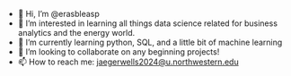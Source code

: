 - 👋 Hi, I’m @erasbleasp
- 👀 I’m interested in learning all things data science related for business analytics and the energy world.
- 🌱 I’m currently learning python, SQL, and a little bit of machine learning
- 💞️ I’m looking to collaborate on any beginning projects!
- 📫 How to reach me: jaegerwells2024@u.northwestern.edu

<!---
erasbleasp/erasbleasp is a ✨ special ✨ repository because its `README.md` (this file) appears on your GitHub profile.
You can click the Preview link to take a look at your changes.
--->
